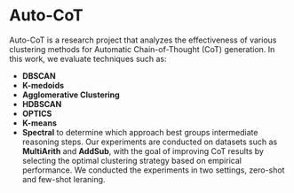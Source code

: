 # Auto-CoT

Auto-CoT is a research project that analyzes the effectiveness of various clustering methods for Automatic Chain-of-Thought (CoT) generation. In this work, we evaluate techniques such as:

- **DBSCAN**
- **K-medoids**
- **Agglomerative Clustering**
- **HDBSCAN**
- **OPTICS**
- **K-means**
- **Spectral**
to determine which approach best groups intermediate reasoning steps. Our experiments are conducted on datasets such as **MultiArith** and **AddSub**, with the goal of improving CoT results by selecting the optimal clustering strategy based on empirical performance. We conducted the experiments in two settings, zero-shot and few-shot leraning.

